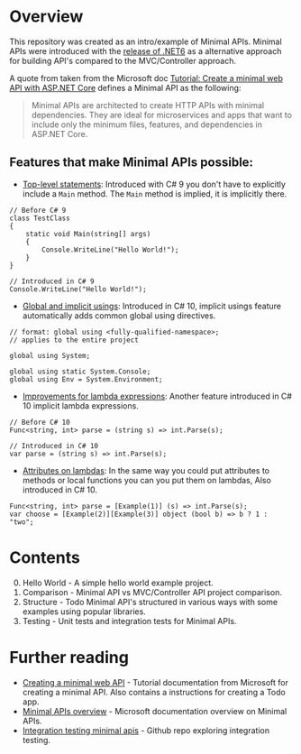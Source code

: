 # Overview

This repository was created as an intro/example of Minimal APIs. Minimal APIs were introduced with the [release of .NET6](https://devblogs.microsoft.com/dotnet/announcing-net-6/) as a alternative approach for building API's compared to the MVC/Controller approach. 

A quote from taken from the Microsoft doc [Tutorial: Create a minimal web API with ASP.NET Core](https://docs.microsoft.com/en-us/aspnet/core/tutorials/min-web-api?view=aspnetcore-6.0&tabs=visual-studio) defines a Minimal API as the following:

> Minimal APIs are architected to create HTTP APIs with minimal dependencies. They are ideal for microservices and apps that want to include only the minimum files, features, and dependencies in ASP.NET Core.

## Features that make Minimal APIs possible:

- [Top-level statements](https://docs.microsoft.com/en-us/dotnet/csharp/fundamentals/program-structure/top-level-statements): Introduced with C# 9 you don't have to explicitly include a `Main` method. The `Main` method is implied, it is implicitly there.

```
// Before C# 9
class TestClass
{
    static void Main(string[] args)
    {
        Console.WriteLine("Hello World!");
    }
}
```
```
// Introduced in C# 9
Console.WriteLine("Hello World!");
```
- [Global and implicit usings](https://devblogs.microsoft.com/dotnet/welcome-to-csharp-10/#global-and-implicit-usings): Introduced in C# 10, implicit usings feature automatically adds common global using directives.
```
// format: global using <fully-qualified-namespace>;
// applies to the entire project

global using System;

global using static System.Console;
global using Env = System.Environment;
```
- [Improvements for lambda expressions](https://devblogs.microsoft.com/dotnet/welcome-to-csharp-10/#improvements-for-lambda-expressions-and-method-groups): Another feature introduced in C# 10 implicit lambda expressions.
```
// Before C# 10
Func<string, int> parse = (string s) => int.Parse(s);
```
```
// Introduced in C# 10
var parse = (string s) => int.Parse(s);
```
- [Attributes on lambdas](https://devblogs.microsoft.com/dotnet/welcome-to-csharp-10/#attributes-on-lambdas): In the same way you could put attributes to methods or local functions you can you put them on lambdas, Also introduced in C# 10.
```
Func<string, int> parse = [Example(1)] (s) => int.Parse(s);
var choose = [Example(2)][Example(3)] object (bool b) => b ? 1 : "two";
```

# Contents

0. Hello World - A simple hello world example project.
1. Comparison - Minimal API vs MVC/Controller API project comparison.
2. Structure - Todo Minimal API's structured in various ways with some examples using popular libraries.
4. Testing - Unit tests and integration tests for Minimal APIs.

# Further reading

- [Creating a minimal web API](https://docs.microsoft.com/en-us/aspnet/core/tutorials/min-web-api?view=aspnetcore-6.0&tabs=visual-studio) - Tutorial documentation from Microsoft for creating a minimal API. Also contains a instructions for creating a Todo app.
 - [Minimal APIs overview](https://docs.microsoft.com/en-us/aspnet/core/fundamentals/minimal-apis?view=aspnetcore-6.0) - Microsoft documentation overview on Minimal APIs.
- [Integration testing minimal apis](https://github.com/martincostello/dotnet-minimal-api-integration-testing) - Github repo exploring integration testing.

